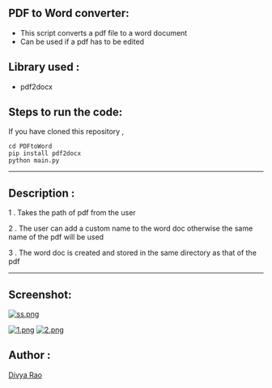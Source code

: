 ## PDF to Word converter:

- This script converts a pdf file to a word document
- Can be used if a pdf has to be edited

## Library used :
- pdf2docx

## Steps to run the code:

If you have cloned this repository , 

```
cd PDFtoWord
pip install pdf2docx
python main.py

```
<hr/>

## Description :

1 . Takes the path of pdf from the user

2 . The user can add a custom name to the word doc otherwise the same name of the pdf will be used

3 . The word doc is created and stored in the same directory as that of the pdf

<hr/>

## Screenshot:
[![ss.png](https://i.postimg.cc/RFjWQbbV/ss.png)](https://postimg.cc/wyQx9FpS)

[![1.png](https://i.postimg.cc/D0Bt3tk7/1.png)](https://postimg.cc/7JJBgtZR)
[![2.png](https://i.postimg.cc/RhVDdX3y/2.png)](https://postimg.cc/jwmcd644)
## Author :

[Divya Rao](https://github.com/dsrao711)



